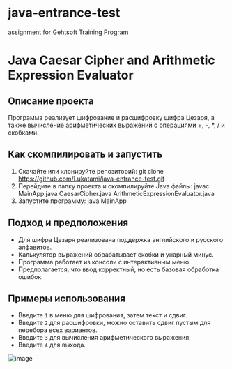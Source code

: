 # java-entrance-test
assignment for Gehtsoft Training Program

# Java Caesar Cipher and Arithmetic Expression Evaluator

## Описание проекта
Программа реализует шифрование и расшифровку шифра Цезаря, а также вычисление арифметических выражений с операциями +, -, *, / и скобками.

## Как скомпилировать и запустить
1. Скачайте или клонируйте репозиторий:
git clone https://github.com/Lukatami/java-entrance-test.git
2. Перейдите в папку проекта и скомпилируйте Java файлы:
javac MainApp.java CaesarCipher.java ArithmeticExpressionEvaluator.java
3. Запустите программу:
java MainApp

## Подход и предположения
- Для шифра Цезаря реализована поддержка английского и русского алфавитов.
- Калькулятор выражений обрабатывает скобки и унарный минус.
- Программа работает из консоли с интерактивным меню.
- Предполагается, что ввод корректный, но есть базовая обработка ошибок.

## Примеры использования
- Введите `1` в меню для шифрования, затем текст и сдвиг.
- Введите `2` для расшифровки, можно оставить сдвиг пустым для перебора всех вариантов.
- Введите `3` для вычисления арифметического выражения.
- Введите `4` для выхода.

![image](https://github.com/user-attachments/assets/05f2c8e1-0605-4986-ad5e-8d492caf642c)
